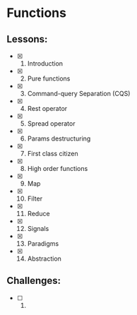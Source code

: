 # Functions
## Lessons:
  - [x] 1. Introduction
  - [x] 2. Pure functions
  - [x] 3. Command-query Separation (CQS)
  - [x] 4. Rest operator
  - [x] 5. Spread operator
  - [x] 6. Params destructuring
  - [x] 7. First class citizen
  - [x] 8. High order functions
  - [x] 9. Map
  - [x] 10. Filter
  - [x] 11. Reduce
  - [x] 12. Signals
  - [x] 13. Paradigms
  - [x] 14. Abstraction
  
## Challenges:
  - [ ] 1. 
